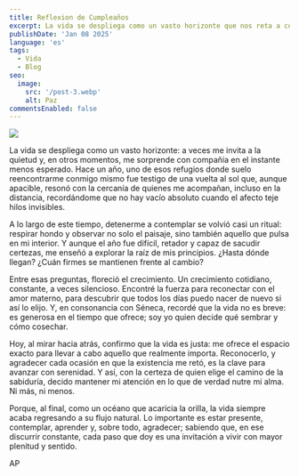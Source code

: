 ```yaml
---
title: Reflexion de Cumpleaños
excerpt: La vida se despliega como un vasto horizonte que nos reta a contemplar, agradecer y crecer día tras día. En esta reflexión, exploro la conexión con mis principios, mi familia y el incesante aprendizaje que nos ofrece la existencia cuando nos atrevemos a vivir con conciencia y gratitud.
publishDate: 'Jan 08 2025'
language: 'es'
tags:
  - Vida
  - Blog
seo:
  image:
    src: '/post-3.webp'
    alt: Paz
commentsEnabled: false
---
```


![](/post-3.webp)

La vida se despliega como un vasto horizonte: a veces me invita a la quietud y, en otros momentos, me sorprende con compañía en el instante menos esperado. Hace un año, uno de esos refugios donde suelo reencontrarme conmigo mismo fue testigo de una vuelta al sol que, aunque apacible, resonó con la cercanía de quienes me acompañan, incluso en la distancia, recordándome que no hay vacío absoluto cuando el afecto teje hilos invisibles.

A lo largo de este tiempo, detenerme a contemplar se volvió casi un ritual: respirar hondo y observar no solo el paisaje, sino también aquello que pulsa en mi interior. Y aunque el año fue difícil, retador y capaz de sacudir certezas, me enseñó a explorar la raíz de mis principios. ¿Hasta dónde llegan? ¿Cuán firmes se mantienen frente al cambio?

Entre esas preguntas, floreció el crecimiento. Un crecimiento cotidiano, constante, a veces silencioso. Encontré la fuerza para reconectar con el amor materno, para descubrir que todos los días puedo nacer de nuevo si así lo elijo. Y, en consonancia con Séneca, recordé que la vida no es breve: es generosa en el tiempo que ofrece; soy yo quien decide qué sembrar y cómo cosechar.

Hoy, al mirar hacia atrás, confirmo que la vida es justa: me ofrece el espacio exacto para llevar a cabo aquello que realmente importa. Reconocerlo, y agradecer cada ocasión en que la existencia me retó, es la clave para avanzar con serenidad. Y así, con la certeza de quien elige el camino de la sabiduría, decido mantener mi atención en lo que de verdad nutre mi alma. Ni más, ni menos.

Porque, al final, como un océano que acaricia la orilla, la vida siempre acaba regresando a su flujo natural. Lo importante es estar presente, contemplar, aprender y, sobre todo, agradecer; sabiendo que, en ese discurrir constante, cada paso que doy es una invitación a vivir con mayor plenitud y sentido.

AP

